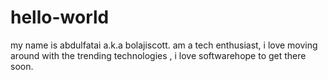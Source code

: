 # hello-world
my name is abdulfatai a.k.a bolajiscott.  am a tech enthusiast, i love moving around with the trending technologies , i love softwarehope to get there soon.
